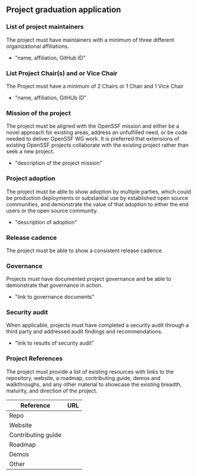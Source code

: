 ## Project graduation application

### List of project maintainers
The project must have maintainers with a minimum of three different organizational affiliations.
  * "name, affiliation, GitHub ID"

### List Project Chair(s) and or Vice Chair
The Project must have a minimum of 2 Chairs or 1 Chair and 1 Vice Chair 

  * "name, affiliation, GitHUb ID"

### Mission of the project
The project must be aligned with the OpenSSF mission and either be a novel approach for existing areas, address an unfulfilled need, or be code needed to deliver OpenSSF WG work. It is preferred that extensions of existing OpenSSF projects collaborate with the existing project rather than seek a new project.
  * "description of the project mission"

### Project adoption
The project must be able to show adoption by multiple parties, which could be production deployments or substantial use by established open source communities, and demonstrate the value of that adoption to either the end users or the open source community.
  * "description of adoption"

### Release cadence
The project must be able to show a consistent release cadence.

### Governance
Projects must have documented project governance and be able to demonstrate that governance in action.
  * "link to governance documents"

### Security audit
When applicable, projects must have completed a security audit through a third party and addressed audit findings and recommendations.
  * "link to results of security audit"

### Project References
The project must provide a list of existing resources with links to the repository, website, a roadmap, contributing guide, demos and walkthroughs, and any other material to showcase the existing breadth, maturity, and direction of the project.

| Reference          | URL |
|--------------------|-----|
| Repo               |     |
| Website            |     |
| Contributing guide |     |
| Roadmap            |     |
| Demos              |     |
| Other              |     |
